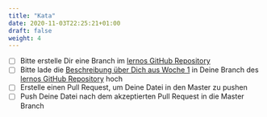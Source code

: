 ```yaml
---
title: "Kata"
date: 2020-11-03T22:25:21+01:00
draft: false
weight: 4
---
```


* [ ] Bitte erstelle Dir eine Branch im [lernos GitHub Repository](...)
* [ ] Bitte lade die [Beschreibung über Dich aus Woche 1]() in Deine Branch des [lernos GitHub Repository](...) hoch 
* [ ] Erstelle einen Pull Request, um Deine Datei in den Master zu pushen
* [ ] Push Deine Datei nach dem akzeptierten Pull Request in die Master Branch
